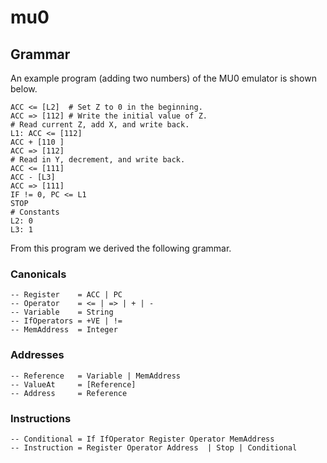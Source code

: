 # mu0

## Grammar

An example program (adding two numbers) of the MU0 emulator is shown below.

```
ACC <= [L2]  # Set Z to 0 in the beginning.
ACC => [112] # Write the initial value of Z.
# Read current Z, add X, and write back.   
L1: ACC <= [112]  
ACC + [110 ]
ACC => [112]
# Read in Y, decrement, and write back.
ACC <= [111]
ACC - [L3]
ACC => [111]
IF != 0, PC <= L1
STOP
# Constants
L2: 0
L3: 1
```

From this program we derived the following grammar.

### Canonicals

```
-- Register    = ACC | PC
-- Operator    = <= | => | + | -
-- Variable    = String
-- IfOperators = +VE | !=
-- MemAddress  = Integer
```

### Addresses

```
-- Reference   = Variable | MemAddress
-- ValueAt     = [Reference]
-- Address     = Reference
```

### Instructions

```
-- Conditional = If IfOperator Register Operator MemAddress
-- Instruction = Register Operator Address  | Stop | Conditional
```
